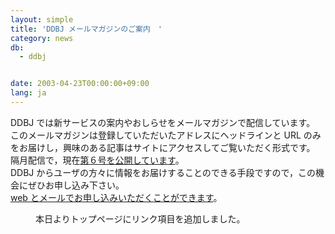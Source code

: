 ```yaml
---
layout: simple
title: 'DDBJ メールマガジンのご案内　'
category: news
db:
  - ddbj


date: 2003-04-23T00:00:00+09:00
lang: ja
---
```


DDBJ では新サービスの案内やおしらせをメールマガジンで配信しています。<br>このメールマガジンは登録していただいたアドレスにヘッドラインと URL のみをお届けし，興味のある記事はサイトにアクセスしてご覧いただく形式です。<br>隔月配信で，現在<a href="/subscribe-ddbj.html">第６号を公開しています</a>。<br>DDBJ からユーザの方々に情報をお届けすることのできる手段ですので，この機会にぜひお申し込み下さい。<br><a href="/subscribe-ddbj.html">web とメールでお申し込みいただくことができます</a>。<br>
<dd>本日よりトップページにリンク項目を追加しました。</dd>
